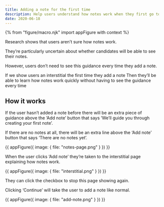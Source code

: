 ```yaml
---
title: Adding a note for the first time
description: Help users understand how notes work when they first go to add a note
date: 2020-06-18
---
```


{% from "figure/macro.njk" import appFigure with context %}

Research shows that users aren’t sure how notes work.

They’re particularly uncertain about whether candidates will be able to see their notes.

However, users don’t need to see this guidance every time they add a note.

If we show users an interstitial the first time they add a note
Then they’ll be able to learn how notes work quickly without having to see the guidance every time

## How it works

If the user hasn’t added a note before there will be an extra piece of guidance above the ‘Add note’ button that says ‘We’ll guide you through creating your first note’.

If there are no notes at all, there will be an extra line above the ‘Add note’ button that says ‘There are no notes yet’.

{{ appFigure({
  image: {
    file: "notes-page.png"
  }
}) }}

When the user clicks ‘Add note’ they’re taken to the interstitial page explaining how notes work.

{{ appFigure({
  image: {
    file: "interstitial.png"
  }
}) }}

They can click the checkbox to stop this page showing again.

Clicking ‘Continue’ will take the user to add a note like normal.

{{ appFigure({
  image: {
    file: "add-note.png"
  }
}) }}
